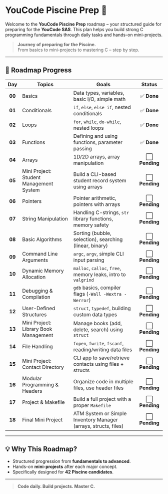 # YouCode Piscine Prep 🚀

Welcome to the **YouCode Piscine Prep** roadmap – your structured guide for preparing for the **YouCode SAS**. This plan helps you build strong C programming fundamentals through daily tasks and hands-on mini-projects.

> **Journey of preparing for the Piscine.**  
> From basics to mini-projects to mastering C – step by step.

---

## 📅 Roadmap Progress

| **Day** | **Topics**                               | **Goals**                                                          | **Status**    |
|:-------:|-------------------------------------------|--------------------------------------------------------------------|:-------------:|
| **00**  | Basics                                   | Data types, variables, basic I/O, simple math                       | ✅ **Done**   |
| **01**  | Conditionals                             | `if`, `else`, `else if`, nested conditionals                       | ✅ **Done**   |
| **02**  | Loops                                    | `for`, `while`, `do-while`, nested loops                           | ✅ **Done**   |
| **03**  | Functions                                | Defining and using functions, parameter passing                     | ✅ **Done**   |
| **04**  | Arrays                                   | 1D/2D arrays, array manipulation                                    | ⬜ **Pending**|
| **05**  | Mini Project: Student Management System   | Build a CLI-based student record system using arrays               | ⬜ **Pending**|
| **06**  | Pointers                                 | Pointer arithmetic, pointers with arrays                            | ⬜ **Pending**|
| **07**  | String Manipulation                      | Handling C-strings, `str` library functions, memory safety          | ⬜ **Pending**|
| **08**  | Basic Algorithms                         | Sorting (bubble, selection), searching (linear, binary)             | ⬜ **Pending**|
| **09**  | Command Line Arguments                   | `argc`, `argv`, simple CLI input parsing                            | ⬜ **Pending**|
| **10**  | Dynamic Memory Allocation                | `malloc`, `calloc`, `free`, memory leaks, intro to `valgrind`       | ⬜ **Pending**|
| **11**  | Debugging & Compilation                  | `gdb` basics, compiler flags (`-Wall -Wextra -Werror`)              | ⬜ **Pending**|
| **12**  | User-Defined Structures                  | `struct`, `typedef`, building custom data types                     | ⬜ **Pending**|
| **13**  | Mini Project: Library Book Management    | Manage books (add, delete, search) using `struct`                  | ⬜ **Pending**|
| **14**  | File Handling                            | `fopen`, `fwrite`, `fscanf`, reading/writing data files             | ⬜ **Pending**|
| **15**  | Mini Project: Contact Directory          | CLI app to save/retrieve contacts using files + structs            | ⬜ **Pending**|
| **16**  | Modular Programming & Headers            | Organize code in multiple files, use header files                   | ⬜ **Pending**|
| **17**  | Project & Makefile                       | Build a full project with a proper `Makefile`                       | ⬜ **Pending**|
| **18**  | Final Mini Project                       | ATM System or Simple Inventory Manager (arrays, structs, files)     | ⬜ **Pending**|

---

## 💡 Why This Roadmap?

- Structured progression from **fundamentals to advanced**.
- Hands-on **mini-projects** after each major concept.
- Specifically designed for **42 Piscine candidates**.

---

> **Code daily. Build projects. Master C.**
